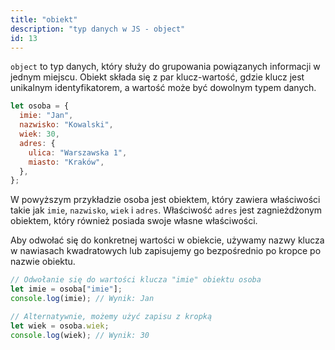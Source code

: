 ```yaml
---
title: "obiekt"
description: "typ danych w JS - object"
id: 13
---
```


`object` to typ danych, który służy do grupowania powiązanych informacji w jednym miejscu. Obiekt składa się z par klucz-wartość, gdzie klucz jest unikalnym identyfikatorem, a wartość może być dowolnym typem danych.

```js
let osoba = {
  imie: "Jan",
  nazwisko: "Kowalski",
  wiek: 30,
  adres: {
    ulica: "Warszawska 1",
    miasto: "Kraków",
  },
};
```

W powyższym przykładzie osoba jest obiektem, który zawiera właściwości takie jak `imie`, `nazwisko`, `wiek` i `adres`. Właściwość `adres` jest zagnieżdżonym obiektem, który również posiada swoje własne właściwości.

Aby odwołać się do konkretnej wartości w obiekcie, używamy nazwy klucza w nawiasach kwadratowych lub zapisujemy go bezpośrednio po kropce po nazwie obiektu.

```js
// Odwołanie się do wartości klucza "imie" obiektu osoba
let imie = osoba["imie"];
console.log(imie); // Wynik: Jan

// Alternatywnie, możemy użyć zapisu z kropką
let wiek = osoba.wiek;
console.log(wiek); // Wynik: 30
```
